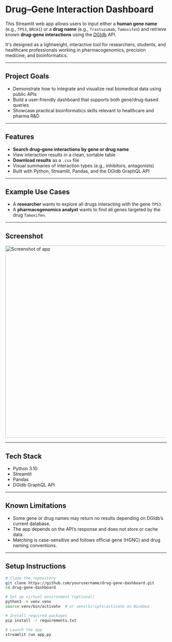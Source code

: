 # Drug–Gene Interaction Dashboard

This Streamlit web app allows users to input either a **human gene name** (e.g., `TP53`, `BRCA1`) or a **drug name** (e.g., `Trastuzumab`, `Tamoxifen`) and retrieve known **drug–gene interactions** using the [DGIdb](https://dgidb.org/) API.

It's designed as a lightweight, interactive tool for researchers, students, and healthcare professionals working in pharmacogenomics, precision medicine, and bioinformatics.

---

## Project Goals

- Demonstrate how to integrate and visualize real biomedical data using public APIs
- Build a user-friendly dashboard that supports both gene/drug-based queries
- Showcase practical bioinformatics skills relevant to healthcare and pharma R&D

---

## Features

- **Search drug–gene interactions by gene or drug name**
- View interaction results in a clean, sortable table
- **Download results** as a `.csv` file
- Visual summaries of interaction types (e.g., inhibitors, antagonists)
- Built with Python, Streamlit, Pandas, and the DGIdb GraphQL API

---

## Example Use Cases

- A **researcher** wants to explore all drugs interacting with the gene `TP53`.
- A **pharmacogenomics analyst** wants to find all genes targeted by the drug `Tamoxifen`.

---

## Screenshot

<img src="C:\Users\Giorgos\Desktop\app.png" alt="Screenshot of app" width="600"/>

---

## Tech Stack

- Python 3.10
- Streamlit
- Pandas
- DGIdb GraphQL API

---

## Known Limitations

- Some gene or drug names may return no results depending on DGIdb’s current database.
- The app depends on the API’s response and does not store or cache data.
- Matching is case-sensitive and follows official gene (HGNC) and drug naming conventions.

---

## Setup Instructions

```bash
# Clone the repository
git clone https://github.com/yourusername/drug-gene-dashboard.git
cd drug-gene-dashboard

# Set up virtual environment (optional)
python3 -m venv venv
source venv/bin/activate  # or venv\Scripts\activate on Windows

# Install required packages
pip install -r requirements.txt

# Launch the app
streamlit run app.py
